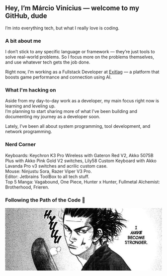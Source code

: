 
  ## Hey, I’m Márcio Vinícius — welcome to my GitHub, dude 

I’m into everything tech, but what I really love is coding.

### A bit about me
I don’t stick to any specific language or framework — they’re just tools to solve real-world problems. 
So I focus more on the problems themselves, and use whatever tech gets the job done.


Right now, I’m working as a Fullstack Developer at [Exitlag](https://exitlag.com) — a platform that boosts game performance and connection using AI.

### What I'm hacking on
Aside from my day-to-day work as a developer, my main focus right now is learning and leveling up.<br>
I’m planning to start sharing more of what I’ve been building and documenting my journey as a developer soon.

Lately, I’ve been all about system programming, tool development, and network programming.

### Nerd Corner
Keyboards: Keychron K3 Pro Wireless with Gateron Red V2, Akko 5075B Plus with Akko Pink Gold V2 switches, Lily58 Custom Keyboard with Akko Lavanda Pro v3 switches and acrilic custom case. <br>
Mouse: Ninjustu Sora, Razer Viper V3 Pro. <br>
Editor: Jetbrains ToolBox to all tech stuff. <br>
Top 5 Manga: Vagabound, One Piece, Hunter x Hunter, Fullmetal Alchemist: Brotherhood, Frieren. <br>

### Following the Path of the Code 🍃
![vagabound](./vagabound.png)



  
  
  
  

